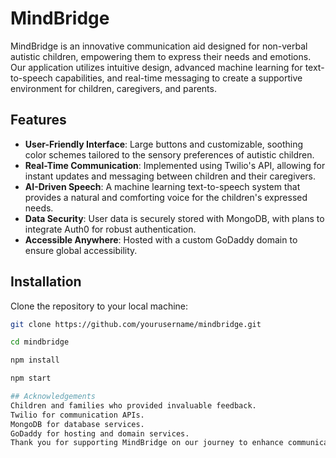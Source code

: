 # MindBridge

MindBridge is an innovative communication aid designed for non-verbal autistic children, empowering them to express their needs and emotions. Our application utilizes intuitive design, advanced machine learning for text-to-speech capabilities, and real-time messaging to create a supportive environment for children, caregivers, and parents.

## Features

- **User-Friendly Interface**: Large buttons and customizable, soothing color schemes tailored to the sensory preferences of autistic children.
- **Real-Time Communication**: Implemented using Twilio's API, allowing for instant updates and messaging between children and their caregivers.
- **AI-Driven Speech**: A machine learning text-to-speech system that provides a natural and comforting voice for the children's expressed needs.
- **Data Security**: User data is securely stored with MongoDB, with plans to integrate Auth0 for robust authentication.
- **Accessible Anywhere**: Hosted with a custom GoDaddy domain to ensure global accessibility.

## Installation
Clone the repository to your local machine:

```bash
git clone https://github.com/yourusername/mindbridge.git

cd mindbridge

npm install

npm start

## Acknowledgements
Children and families who provided invaluable feedback.
Twilio for communication APIs.
MongoDB for database services.
GoDaddy for hosting and domain services.
Thank you for supporting MindBridge on our journey to enhance communication for autistic children globally.



